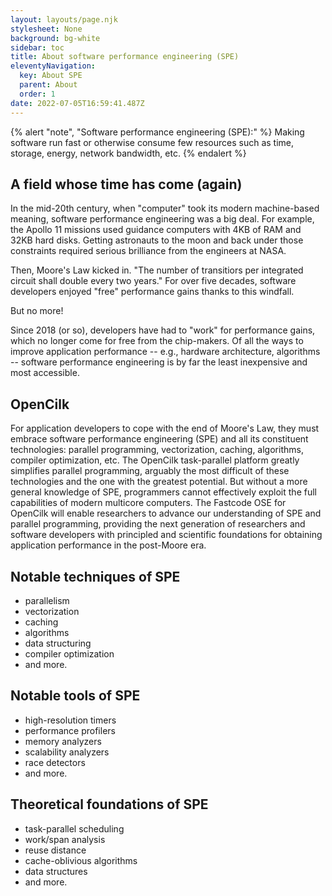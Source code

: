 ```yaml
---
layout: layouts/page.njk
stylesheet: None
background: bg-white
sidebar: toc
title: About software performance engineering (SPE)
eleventyNavigation:
  key: About SPE
  parent: About
  order: 1
date: 2022-07-05T16:59:41.487Z
---
```

{% alert "note", "Software performance engineering (SPE):" %}
Making software run fast or otherwise consume few resources such as time, storage, energy, network bandwidth, etc.
{% endalert %}

## A field whose time has come (again)

In the mid-20th century, when "computer" took its modern machine-based meaning, software performance engineering was a big deal. For example, the Apollo 11 missions used guidance computers with 4KB of RAM and 32KB hard disks. Getting astronauts to the moon and back under those constraints required serious brilliance from the engineers at NASA.

Then, Moore's Law kicked in. "The number of transitiors per integrated circuit shall double every two years." For over five decades, software developers enjoyed "free" performance gains thanks to this windfall.

But no more!

Since 2018 (or so), developers have had to "work" for performance gains, which no longer come for free from the chip-makers. Of all the ways to improve application performance -- e.g., hardware architecture, algorithms -- software performance engineering is by far the least inexpensive and most accessible.

## OpenCilk

For application developers to cope with the end of Moore's Law, they must embrace software performance engineering (SPE) and all its constituent technologies: parallel programming, vectorization, caching, algorithms, compiler optimization, etc. The OpenCilk task-parallel platform greatly simplifies parallel programming, arguably the most difficult of these technologies and the one with the greatest potential. But without a more general knowledge of SPE, programmers cannot effectively exploit the full capabilities of modern multicore computers. The Fastcode OSE for OpenCilk will enable researchers to advance our understanding of SPE and parallel programming, providing the next generation of researchers and software developers with principled and scientific foundations for obtaining application performance in the post-Moore era.

## Notable techniques of SPE
- parallelism
- vectorization
- caching
- algorithms
- data structuring
- compiler optimization
- and more.  

## Notable tools of SPE
- high-resolution timers
- performance profilers
- memory analyzers
- scalability analyzers
- race detectors
- and more.

## Theoretical foundations of SPE
- task-parallel scheduling
- work/span analysis
- reuse distance
- cache-oblivious algorithms
- data structures
- and more.

